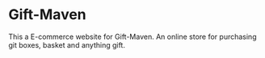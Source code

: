 # Gift-Maven
This a E-commerce website for Gift-Maven. An online store for purchasing git boxes, basket and anything gift.
